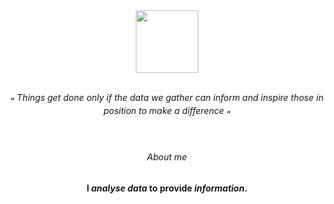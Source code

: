 <div id="header" align="center">
  <img src="https://files.catbox.moe/2wyoou.png" width="100"/>
  <p> <br><sub><b>“</b></sub> <i>Things get done only if the data we gather can inform and inspire those in position to make a difference</i> <sub><b>“</b></sub></p>
</div>
<div align="center">
  <h6><i><br><br>About me</i></h6>
  <p><b>I <i>analyse data</i> to provide <i>information</i>.</i></b></p> 
</div>

